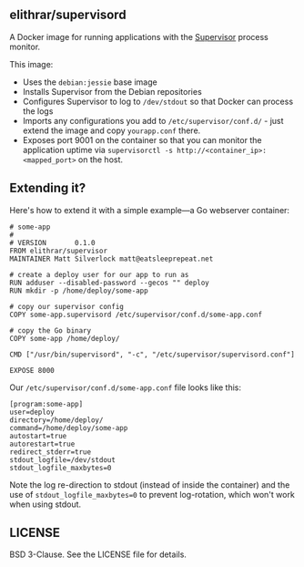 ## elithrar/supervisord

A Docker image for running applications with the
[Supervisor](http://supervisord.org/) process monitor.

This image:

* Uses the `debian:jessie` base image
* Installs Supervisor from the Debian repositories
* Configures Supervisor to log to `/dev/stdout` so that Docker can process the
  logs
* Imports any configurations you add to `/etc/supervisor/conf.d/` - just extend
  the image and copy `yourapp.conf` there.
* Exposes port 9001 on the container so that you can monitor the application 
  uptime via `supervisorctl -s http://<container_ip>:<mapped_port>` on the host.

## Extending it?

Here's how to extend it with a simple example—a Go webserver container:

```
# some-app
#
# VERSION       0.1.0
FROM elithrar/supervisor
MAINTAINER Matt Silverlock matt@eatsleeprepeat.net

# create a deploy user for our app to run as
RUN adduser --disabled-password --gecos "" deploy
RUN mkdir -p /home/deploy/some-app
 
# copy our supervisor config
COPY some-app.supervisord /etc/supervisor/conf.d/some-app.conf
 
# copy the Go binary
COPY some-app /home/deploy/

CMD ["/usr/bin/supervisord", "-c", "/etc/supervisor/supervisord.conf"]

EXPOSE 8000
```

Our `/etc/supervisor/conf.d/some-app.conf` file looks like this:

```
[program:some-app]
user=deploy
directory=/home/deploy/
command=/home/deploy/some-app
autostart=true
autorestart=true
redirect_stderr=true
stdout_logfile=/dev/stdout
stdout_logfile_maxbytes=0
```

Note the log re-direction to stdout (instead of inside the container) and the
use of `stdout_logfile_maxbytes=0` to prevent log-rotation, which won't work
when using stdout.

## LICENSE

BSD 3-Clause. See the LICENSE file for details.

